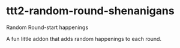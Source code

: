 # ttt2-random-round-shenanigans
Random Round-start happenings

A fun little addon that adds random happenings to each round.
